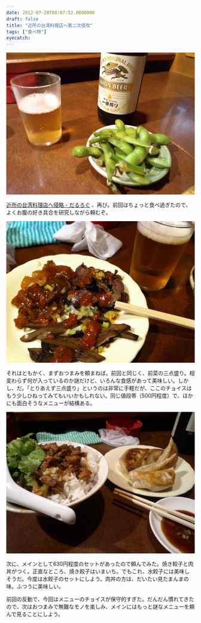 ```yaml
---
date: 2012-07-20T00:07:52.0000000
draft: false
title: "近所の台湾料理店へ第二次侵攻"
tags: ["食べ物"]
eyecatch: 
---
```

<p><img src="20120719194928.jpg" alt="f:id:daruyanagi:20120719194928j:plain" title="f:id:daruyanagi:20120719194928j:plain" class="hatena-fotolife"></p><p><a href="http://daruyanagi.hatenablog.com/entry/2012/06/22/070422">&#x8FD1;&#x6240;&#x306E;&#x53F0;&#x6E7E;&#x6599;&#x7406;&#x5E97;&#x3078;&#x4FB5;&#x7565; - &#x3060;&#x308B;&#x308D;&#x3050;</a> 、再び。前回はちょっと食べ過ぎたので、よくお腹の好き具合を研究しながら頼むぞ。</p><p><img src="20120719235833.jpg" alt="f:id:daruyanagi:20120719235833j:plain" title="f:id:daruyanagi:20120719235833j:plain" class="hatena-fotolife"></p><p>それはともかく、まずおつまみを頼まねば。前回と同じく、前菜の三点盛り。相変わらず何が入っているのか謎だけど、いろんな食感があって美味しい。しかし、だ。「とりあえず三点盛り」というのは非常に手軽だが、ここのチョイスはもう少しひねってみてもいいかもしれない。同じ値段帯（500円程度）で、ほかにも面白そうなメニューが結構ある。</p><p><img src="20120719203116.jpg" alt="f:id:daruyanagi:20120719203116j:plain" title="f:id:daruyanagi:20120719203116j:plain" class="hatena-fotolife"></p><p>次に、メインとして630円程度のセットがあったので頼んでみた。焼き餃子と肉丼がつく。正直なところ、焼き餃子はいまいち。でもこれ、水餃子には美味しそうだ。今度は水餃子のセットにしよう。肉丼の方は、だいたい見たまんまの味。ふつうに美味しい。</p><p>前回の反動で、今回はメニューのチョイスが保守的すぎた。だんだん慣れてきたので、次はおつまみで無難なモノを楽しみ、メインにはもっと謎なメニューを頼んで見ることにしよう。</p>
